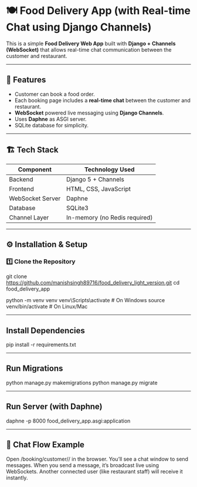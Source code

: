 # 🍽️ Food Delivery App (with Real-time Chat using Django Channels)

This is a simple **Food Delivery Web App** built with **Django + Channels (WebSocket)** that allows real-time chat communication between the customer and restaurant.

---
## 🚀 Features

- Customer can book a food order.
- Each booking page includes a **real-time chat** between the customer and restaurant.
- **WebSocket** powered live messaging using **Django Channels**.
- Uses **Daphne** as ASGI server.
- SQLite database for simplicity.

---

## 🏗️ Tech Stack

| Component | Technology Used |
|------------|----------------|
| Backend | Django 5 + Channels |
| Frontend | HTML, CSS, JavaScript |
| WebSocket Server | Daphne |
| Database | SQLite3 |
| Channel Layer | In-memory (no Redis required) |

---

## ⚙️ Installation & Setup

### 1️⃣ Clone the Repository
git clone https://github.com/manishsingh89716/food_delivery_light_version.git
cd food_delivery_app

python -m venv venv
venv\Scripts\activate       # On Windows
source venv/bin/activate    # On Linux/Mac

---
## Install Dependencies
pip install -r requirements.txt

---

## Run Migrations
python manage.py makemigrations
python manage.py migrate

---

## Run Server (with Daphne)
daphne -p 8000 food_delivery_app.asgi:application

---

## 💬 Chat Flow Example
Open /booking/customer/<id>/ in the browser.
You’ll see a chat window to send messages.
When you send a message, it’s broadcast live using WebSockets.
Another connected user (like restaurant staff) will receive it instantly.
